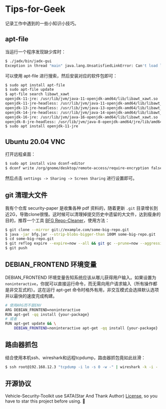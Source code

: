 # Tips-for-Geek

记录工作中遇到的一些小知识小技巧。

## apt-file

当运行一个程序发现缺少库时：

```sh
$ ./jadx/bin/jadx-gui
Exception in thread "main" java.lang.UnsatisfiedLinkError: Can't load library: /usr/lib/jvm/java-11-openjdk-amd64/lib/libawt_xawt.so
```

可以使用 apt-file 进行搜索，然后安装对应的软件包即可：

```sh
$ sudo apt install apt-file
$ sudo apt-file update
$ apt-file search libawt_xawt
openjdk-11-jre: /usr/lib/jvm/java-11-openjdk-amd64/lib/libawt_xawt.so
openjdk-11-jre-headless: /usr/lib/jvm/java-11-openjdk-amd64/lib/libawt_xawt.so
openjdk-13-jre-headless: /usr/lib/jvm/java-13-openjdk-amd64/lib/libawt_xawt.so
openjdk-14-jre-headless: /usr/lib/jvm/java-14-openjdk-amd64/lib/libawt_xawt.so
openjdk-16-jre: /usr/lib/jvm/java-16-openjdk-amd64/lib/libawt_xawt.so
openjdk-8-jre-headless: /usr/lib/jvm/java-8-openjdk-amd64/jre/lib/amd64/libawt_xawt.so
$ sudo apt install openjdk-11-jre
```

## Ubuntu 20.04 VNC

打开远程桌面：

```sh
$ sudo apt install vino dconf-editor
$ dconf write /org/gnome/desktop/remote-access/require-encryption false
```

然后点击 `settings -> Sharing -> Screen Sharing` 进行设置即可。

## git 清理大文件

我有个仓库 security-paper 是收集各种 pdf 资料的，随着更新 `.git` 目录增长到近2G，导致clone很慢。这时候可以清理掉提交历史中遗留的大文件，达到瘦身的目的，推荐一个工具 [BFG Repo-Cleaner](https://rtyley.github.io/bfg-repo-cleaner/)，使用方法：

```sh
$ git clone --mirror git://example.com/some-big-repo.git
$ java -jar bfg.jar --strip-blobs-bigger-than 100M some-big-repo.git
$ cd some-big-repo.git
$ git reflog expire --expire=now --all && git gc --prune=now --aggressive
$ git push
```

## DEBIAN_FRONTEND 环境变量

DEBIAN_FRONTEND 环境变量告知系统应该从哪儿获得用户输入。如果设置为 `noninteractive`，你就可以直接运行命令，而无需向用户请求输入（所有操作都是非交互式的）。这在运行 apt-get 命令时格外有用，非交互模式会选择默认选项并以最快的速度完成构建。

```sh
# 使用ARG而不是ENV
ARG DEBIAN_FRONTEND=noninteractive
RUN apt-get -qq install {your-package}
# 或者
RUN apt-get update && \
    DEBIAN_FRONTEND=noninteractive apt-get -qq install {your-package}
```

## 路由器抓包

结合使用本机ssh、wireshark和远程tcpdump，路由器抓包竟如此丝滑：

```sh
$ ssh root@192.168.12.3 "tcpdump -i lo -s 0 -w -" | wireshark -k -i -
```

## 开源协议

Vehicle-Security-Toolkit use SATA(Star And Thank Author) [License](./LICENSE), so you have to star this project before using. 🙏
